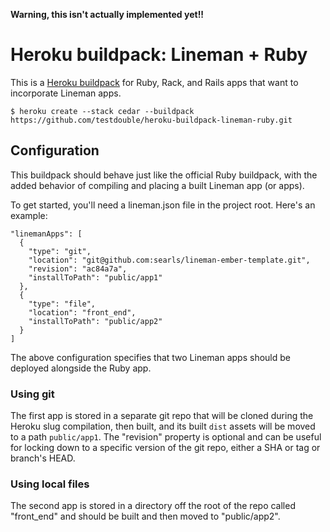 **Warning, this isn't actually implemented yet!!**

# Heroku buildpack: Lineman + Ruby

This is a [Heroku buildpack](http://devcenter.heroku.com/articles/buildpacks) for Ruby, Rack, and Rails apps that want to incorporate Lineman apps.

```
$ heroku create --stack cedar --buildpack https://github.com/testdouble/heroku-buildpack-lineman-ruby.git
```

## Configuration

This buildpack should behave just like the official Ruby buildpack, with the added behavior of compiling and placing a built Lineman app (or apps).

To get started, you'll need a lineman.json file in the project root. Here's an example:

```
"linemanApps": [
  {
    "type": "git",
    "location": "git@github.com:searls/lineman-ember-template.git",
    "revision": "ac84a7a",
    "installToPath": "public/app1"
  },
  {
    "type": "file",
    "location": "front_end",
    "installToPath": "public/app2"
  }
]
```

The above configuration specifies that two Lineman apps should be deployed alongside the Ruby app.

### Using git

The first app is stored in a separate git repo that will be cloned during the Heroku slug compilation, then built, and its built `dist` assets will be moved to a path `public/app1`. The "revision" property is optional and can be useful for locking down to a specific version of the git repo, either a SHA or tag or branch's HEAD.

### Using local files

The second app is stored in a directory off the root of the repo called "front_end" and should be built and then moved to "public/app2".
